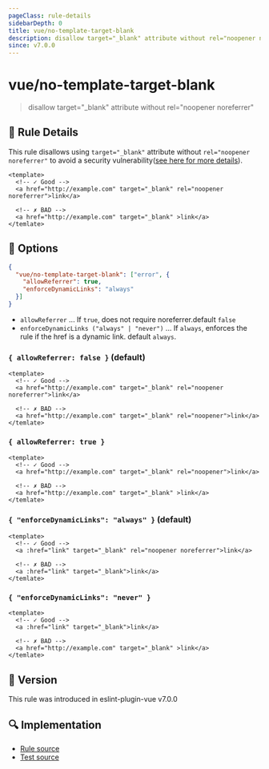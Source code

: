 ```yaml
---
pageClass: rule-details
sidebarDepth: 0
title: vue/no-template-target-blank
description: disallow target="_blank" attribute without rel="noopener noreferrer"
since: v7.0.0
---
```

# vue/no-template-target-blank

> disallow target="_blank" attribute without rel="noopener noreferrer"

## :book: Rule Details

This rule disallows using `target="_blank"` attribute without `rel="noopener noreferrer"` to avoid a security vulnerability([see here for more details](https://mathiasbynens.github.io/rel-noopener/)).

<eslint-code-block :rules="{'vue/no-template-target-blank': ['error']}">

```vue
<template>
  <!-- ✓ Good -->
  <a href="http://example.com" target="_blank" rel="noopener noreferrer">link</a>

  <!-- ✗ BAD -->
  <a href="http://example.com" target="_blank" >link</a>
</temlate>
```

</eslint-code-block>

## :wrench: Options

```json
{
  "vue/no-template-target-blank": ["error", {
    "allowReferrer": true,
    "enforceDynamicLinks": "always"
  }]
}
```

- `allowReferrer` ... If `true`, does not require noreferrer.default `false`
- `enforceDynamicLinks ("always" | "never")` ... If `always`, enforces the rule if the href is a dynamic link. default `always`.

### `{ allowReferrer: false }` (default)

<eslint-code-block :rules="{'vue/no-template-target-blank': ['error', { allowReferrer: false }]}">

```vue
<template>
  <!-- ✓ Good -->
  <a href="http://example.com" target="_blank" rel="noopener noreferrer">link</a>

  <!-- ✗ BAD -->
  <a href="http://example.com" target="_blank" rel="noopener">link</a>
</temlate>
```

</eslint-code-block>

### `{ allowReferrer: true }`

<eslint-code-block :rules="{'vue/no-template-target-blank': ['error', { allowReferrer: true }]}">

```vue
<template>
  <!-- ✓ Good -->
  <a href="http://example.com" target="_blank" rel="noopener">link</a>

  <!-- ✗ BAD -->
  <a href="http://example.com" target="_blank" >link</a>
</temlate>
```

</eslint-code-block>

### `{ "enforceDynamicLinks": "always" }` (default)

<eslint-code-block :rules="{'vue/no-template-target-blank': ['error', { enforceDynamicLinks: 'always' }]}">

```vue
<template>
  <!-- ✓ Good -->
  <a :href="link" target="_blank" rel="noopener noreferrer">link</a>

  <!-- ✗ BAD -->
  <a :href="link" target="_blank">link</a>
</temlate>
```

</eslint-code-block>

### `{ "enforceDynamicLinks": "never" }`

<eslint-code-block :rules="{'vue/no-template-target-blank': ['error', { enforceDynamicLinks: 'never' }]}">

```vue
<template>
  <!-- ✓ Good -->
  <a :href="link" target="_blank">link</a>

  <!-- ✗ BAD -->
  <a href="http://example.com" target="_blank" >link</a>
</temlate>
```

</eslint-code-block>

## :rocket: Version

This rule was introduced in eslint-plugin-vue v7.0.0

## :mag: Implementation

- [Rule source](https://github.com/vuejs/eslint-plugin-vue/blob/master/lib/rules/no-template-target-blank.js)
- [Test source](https://github.com/vuejs/eslint-plugin-vue/blob/master/tests/lib/rules/no-template-target-blank.js)

